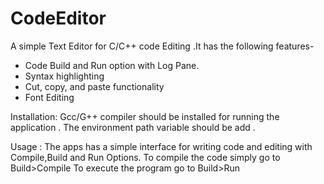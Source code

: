 # CodeEditor
A simple Text Editor for C/C++ code Editing .It has  the following features-
-	Code Build and Run option with Log Pane.
-	Syntax highlighting 
-	Cut, copy, and paste functionality
-	Font Editing

Installation:
Gcc/G++ compiler should be installed for running the application . The environment path variable should be add .

Usage :
The apps has a simple interface for writing code and editing with Compile,Build and Run Options. 
To compile the code simply go to Build>Compile
To execute the program go to Build>Run
